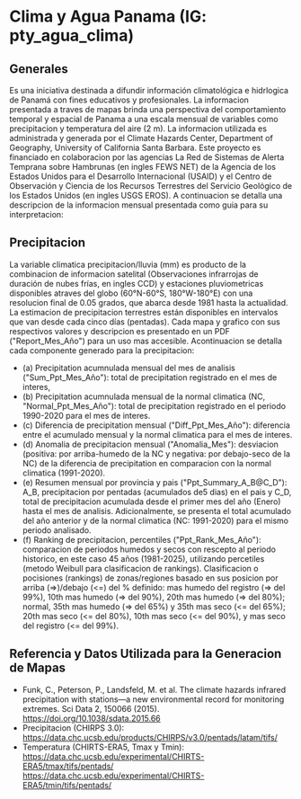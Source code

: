 # Clima y Agua Panama (IG: pty_agua_clima)

## Generales
Es una iniciativa destinada a difundir información climatológica e hidrlogica de Panamá con fines educativos y profesionales. La informacion presentada a traves de mapas brinda una perspectiva del comportamiento temporal y espacial de Panama a una escala mensual de variables como precipitacion y temperatura del aire (2 m). La informacion utilizada es administrada y generada por el Climate Hazards Center, Department of Geography, University of California Santa Barbara. Este proyecto es financiado en colaboracion por las agencias La Red de Sistemas de Alerta Temprana sobre Hambrunas (en ingles FEWS NET) de la Agencia de los Estados Unidos para el Desarrollo Internacional (USAID) y el Centro de Observación y Ciencia de los Recursos Terrestres del Servicio Geológico de los Estados Unidos (en ingles USGS EROS). A continuacion se detalla una descripcion de la informacion mensual presentada como guia para su interpretacion:

## Precipitacion 
La variable climatica precipitacion/lluvia (mm) es producto de la combinacion de informacion satelital (Observaciones infrarrojas de duración de nubes frías, en ingles CCD) y estaciones pluviometricas disponibles atraves del globo (60°N-60°S, 180°W-180°E) con una resolucion final de 0.05 grados, que abarca desde 1981 hasta la actualidad. La estimacion de precipitacion terrestres están disponibles en intervalos que van desde cada cinco días (pentadas). Cada mapa y grafico con sus respectivos valores y descripcion es presentado en un PDF ("Report_Mes_Año") para un uso mas accesible. Acontinuacion se detalla cada componente generado para la precipitacion:

- (a) Precipitation acumnulada mensual del mes de analisis ("Sum_Ppt_Mes_Año"): total de precipitation registrado en el mes de interes, 
- (b) Precipitation acumnulada mensual de la normal climatica (NC, "Normal_Ppt_Mes_Año"): total de precipitation registrado en el periodo 1990-2020 para el mes de interes.
- (c) Diferencia de precipitation mensual ("Diff_Ppt_Mes_Año"): diferencia entre el acumulado mensual y la normal climatica para el mes de interes.
- (d) Anomalia de precipitacion mensual ("Anomalia_Mes"): desviacion (positiva: por arriba-humedo de la NC y negativa: por debajo-seco de la NC) de la diferencia de precipitation en comparacion con la normal climatica (1991-2020).
- (e) Resumen mensual por provincia y pais ("Ppt_Summary_A_B@C_D"): A_B, precipitacion por pentadas (acumulados de5 dias) en el pais y C_D, total de precipitacion acumulada desde el primer mes del año (Enero) hasta el mes de analisis. Adicionalmente, se presenta         el total acumulado del año anterior y de la normal climatica (NC: 1991-2020) para el mismo periodo analisado.
- (f) Ranking de precipitacion, percentiles ("Ppt_Rank_Mes_Año"): comparacion de periodos humedos y secos con rescepto al periodo historico, en este caso 45 años (1981-2025), utilizando percetiles (metodo Weibull para clasificacion de rankings). Clasificacion o          pocisiones (rankings) de zonas/regiones basado en sus posicion por arriba (=>)/debajo (<=) del % definido: mas humedo del registro (=> del 99%), 10th mas humedo (=> del 90%), 20th mas humedo (=> del 80%); normal, 35th mas humedo (=> del 65%) y 35th mas seco        (<= del 65%); 20th mas seco (<= del 80%), 10th mas seco (<= del 90%), y mas seco del registro (<= del 99%).


## Referencia y Datos Utilizada para la Generacion de Mapas
- Funk, C., Peterson, P., Landsfeld, M. et al. The climate hazards infrared precipitation with stations—a new environmental record for monitoring extremes. Sci Data 2, 150066 (2015). https://doi.org/10.1038/sdata.2015.66
- Precipitacion (CHIRPS 3.0): https://data.chc.ucsb.edu/products/CHIRPS/v3.0/pentads/latam/tifs/
- Temperatura (CHIRTS-ERA5, Tmax y Tmin): https://data.chc.ucsb.edu/experimental/CHIRTS-ERA5/tmax/tifs/pentads/
                                          https://data.chc.ucsb.edu/experimental/CHIRTS-ERA5/tmin/tifs/pentads/
  




